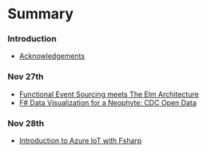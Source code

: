 # Summary

### Introduction

* [Acknowledgements](frontmatter/Acknowledgements.md)

### Nov 27th

* [Functional Event Sourcing meets The Elm Architecture](2016-11-27-Anthony_Lloyd/index.md)
* [F# Data Visualization for a Neophyte: CDC Open Data](2016-11-27-Rick_Pack/index.md)

### Nov 28th

* [Introduction to Azure IoT with Fsharp](2016-11-28-Bill_Berry/index.md)